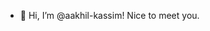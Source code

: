 - 👋 Hi, I’m @aakhil-kassim! Nice to meet you.

<!---
aakhil-kassim/aakhil-kassim is a ✨ special ✨ repository because its `README.md` (this file) appears on your GitHub profile.
You can click the Preview link to take a look at your changes.
--->
